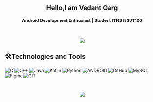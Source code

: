 <h2 align="center">Hello,I am Vedant Garg </h2>

<h4 align="center">Android Development Enthusiast | Student ITNS NSUT'26 </h4>

<br/>
<p align="center"> 
   <img align="center" src="https://github-readme-streak-stats.herokuapp.com?user=VedantG479&theme=highcontrast"/>
</p>

##  🛠Technologies and Tools
<!-- <div align="center">  -->

  ![C](https://img.shields.io/badge/c-%2300599C.svg?style=for-the-badge&logo=c&logoColor=white) ![C++](https://img.shields.io/badge/c++-%2300599C.svg?style=for-the-badge&logo=c%2B%2B&logoColor=white) ![Java](https://img.shields.io/badge/java-%23ED8B00.svg?style=for-the-badge&logo=java&logoColor=white) ![Kotlin](https://img.shields.io/badge/kotlin-%230095D5.svg?style=for-the-badge&logo=kotlin&logoColor=white) ![Python](https://img.shields.io/badge/python-3670A0?style=for-the-badge&logo=python&logoColor=ffdd54) ![ANDROID](https://img.shields.io/badge/android-%2320232a.svg?style=for-the-badge&logo=android&logoColor=%a4c639) ![GitHub](https://img.shields.io/badge/GitHub-%23121011.svg?style=for-the-badge&logo=github&logoColor=white) ![MySQL](https://img.shields.io/badge/mysql-%2300f.svg?style=for-the-badge&logo=mysql&logoColor=white) 	![Figma](https://img.shields.io/badge/figma-%23F24E1E.svg?style=for-the-badge&logo=figma&logoColor=white) ![GIT](https://img.shields.io/badge/Git-fc6d26?style=for-the-badge&logo=git&logoColor=white)

 <br/>
<!-- </div> -->

<p align="center"> 
   <img align="center" src="https://github-readme-stats.vercel.app/api/top-langs/?username=VedantG479&layout=compact&theme=aura"/>
</p>

<br/>



<!-- ## 💻 Passionate about? 
**CODING!!**<br>**CREATING!!**<br>**EXPLORING!!**

## 📞 Contact Me
* Email Id: gargvedant2004@gmail.com
* LinkedIn : [Vedant Garg](https://www.linkedin.com/in/vedant-garg-784a4421b/) -->
